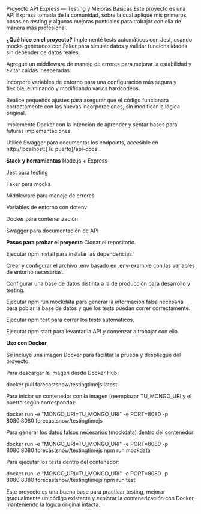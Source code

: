 Proyecto API Express — Testing y Mejoras Básicas
Este proyecto es una API Express tomada de la comunidad, sobre la cual apliqué mis primeros pasos en testing y algunas mejoras puntuales para trabajar con ella de manera más profesional.

**¿Qué hice en el proyecto?**
Implementé tests automáticos con Jest, usando mocks generados con Faker para simular datos y validar funcionalidades sin depender de datos reales.

Agregué un middleware de manejo de errores para mejorar la estabilidad y evitar caídas inesperadas.

Incorporé variables de entorno para una configuración más segura y flexible, eliminando y modificando varios hardcodeos.

Realicé pequeños ajustes para asegurar que el código funcionara correctamente con las nuevas incorporaciones, sin modificar la lógica original.

Implementé Docker con la intención de aprender y sentar bases para futuras implementaciones.

Utilicé Swagger para documentar los endpoints, accesible en http://localhost:{Tu puerto}/api-docs.

**Stack y herramientas**
Node.js + Express

Jest para testing

Faker para mocks

Middleware para manejo de errores

Variables de entorno con dotenv

Docker para contenerización

Swagger para documentación de API

**Pasos para probar el proyecto**
Clonar el repositorio.

Ejecutar npm install para instalar las dependencias.

Crear y configurar el archivo .env basado en .env-example con las variables de entorno necesarias.

Configurar una base de datos distinta a la de producción para desarrollo y testing.

Ejecutar npm run mockdata para generar la información falsa necesaria para poblar la base de datos y que los tests puedan correr correctamente.

Ejecutar npm test para correr los tests automáticos.

Ejecutar npm start para levantar la API y comenzar a trabajar con ella.

**Uso con Docker**


Se incluye una imagen Docker para facilitar la prueba y despliegue del proyecto.

Para descargar la imagen desde Docker Hub:

docker pull forecastsnow/testingtimejs:latest


Para iniciar un contenedor con la imagen (reemplazar TU_MONGO_URI y el puerto según corresponda):

docker run -e "MONGO_URI=TU_MONGO_URI" -e PORT=8080 -p 8080:8080 forecastsnow/testingtimejs

Para generar los datos falsos necesarios (mockdata) dentro del contenedor:

docker run -e "MONGO_URI=TU_MONGO_URI" -e PORT=8080 -p 8080:8080 forecastsnow/testingtimejs npm run mockdata

Para ejecutar los tests dentro del contenedor:

docker run -e "MONGO_URI=TU_MONGO_URI" -e PORT=8080 -p 8080:8080 forecastsnow/testingtimejs npm run test


Este proyecto es una buena base para practicar testing, mejorar gradualmente un código existente y explorar la contenerización con Docker, manteniendo la lógica original intacta.